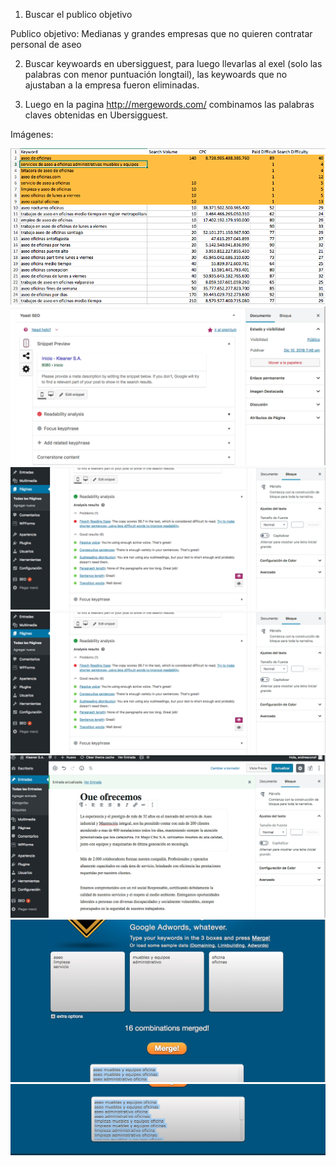 

1. Buscar el publico objetivo

Publico objetivo: Medianas y grandes empresas que no quieren contratar personal de aseo


2. Buscar keywoards en ubersigguest, para luego llevarlas al exel  (solo las palabras con menor puntuación longtail), las keywoards que no ajustaban a la empresa fueron eliminadas.



3.  Luego en la pagina http://mergewords.com/ combinamos las palabras claves obtenidas en Ubersigguest.



Imágenes:

![kleaner.sa](img/1.jpg)
![kleaner.sa](img/2.jpg)
![kleaner.sa](img/3.jpg)
![kleaner.sa](img/4.jpg)
![kleaner.sa](img/5.jpg)
![kleaner.sa](img/6.jpg)
![kleaner.sa](img/7.jpg)



